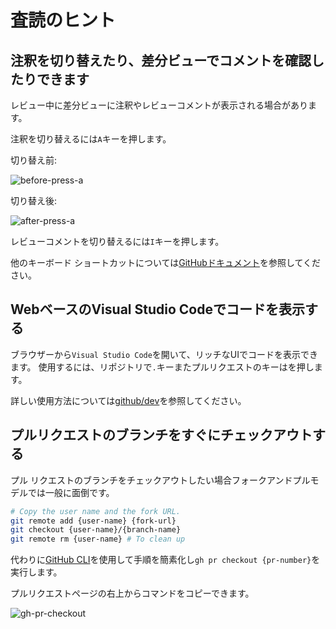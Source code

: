 # 査読のヒント

## 注釈を切り替えたり、差分ビューでコメントを確認したりできます

レビュー中に差分ビューに注釈やレビューコメントが表示される場合があります。

注釈を切り替えるには`A`キーを押します。

切り替え前:

![before-press-a](images/before-press-a.png)

切り替え後:

![after-press-a](images/after-press-a.png)

レビューコメントを切り替えるには`I`キーを押します。

他のキーボード ショートカットについては[GitHubドキュメント](https://docs.github.com/en/get-started/using-github/keyboard-shortcuts)を参照してください。

## WebベースのVisual Studio Codeでコードを表示する

ブラウザーから`Visual Studio Code`を開いて、リッチなUIでコードを表示できます。
使用するには、リポジトリで`.`キーまたプルリクエストのキーはを押します。

詳しい使用方法については[github/dev](https://github.com/github/dev)を参照してください。

## プルリクエストのブランチをすぐにチェックアウトする

プル リクエストのブランチをチェックアウトしたい場合フォークアンドプルモデルでは一般に面倒です。

```bash
# Copy the user name and the fork URL.
git remote add {user-name} {fork-url}
git checkout {user-name}/{branch-name}
git remote rm {user-name} # To clean up
```

代わりに[GitHub CLI](https://cli.github.com/)を使用して手順を簡素化し`gh pr checkout {pr-number}`を実行します。

プルリクエストページの右上からコマンドをコピーできます。

![gh-pr-checkout](images/gh-pr-checkout.png)
